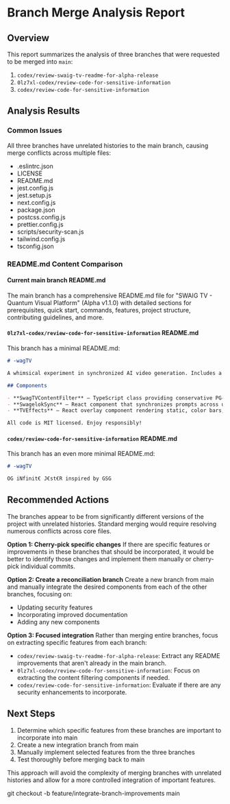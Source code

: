 # Branch Merge Analysis Report

## Overview

This report summarizes the analysis of three branches that were requested to be merged into `main`:

1. `codex/review-swaig-tv-readme-for-alpha-release`
2. `0lz7xl-codex/review-code-for-sensitive-information`
3. `codex/review-code-for-sensitive-information`

## Analysis Results

### Common Issues

All three branches have unrelated histories to the main branch, causing merge conflicts across multiple files:

- .eslintrc.json
- LICENSE
- README.md
- jest.config.js
- jest.setup.js
- next.config.js
- package.json
- postcss.config.js
- prettier.config.js
- scripts/security-scan.js
- tailwind.config.js
- tsconfig.json

### README.md Content Comparison

#### Current main branch README.md

The main branch has a comprehensive README.md file for "SWAIG TV - Quantum Visual Platform" (Alpha v1.1.0) with detailed sections for prerequisites, quick start, commands, features, project structure, contributing guidelines, and more.

#### `0lz7xl-codex/review-code-for-sensitive-information` README.md

This branch has a minimal README.md:

```markdown
# -wagTV

A whimsical experiment in synchronized AI video generation. Includes a PG-13 content filter and retro TV effects for fun demos.

## Components

- **SwagTVContentFilter** – TypeScript class providing conservative PG‑13 filtering based on 90s MTV standards.
- **SwagelokSync** – React component that synchronizes prompts across users and shows generated videos with optional crash effects.
- **TVEffects** – React overlay component rendering static, color bars, and other nostalgic TV glitches.

All code is MIT licensed. Enjoy responsibly!
```

#### `codex/review-code-for-sensitive-information` README.md

This branch has an even more minimal README.md:

```markdown
# -wagTV

OG iNfinit€ J€st€R inspired by GSG
```

## Recommended Actions

The branches appear to be from significantly different versions of the project with unrelated histories. Standard merging would require resolving numerous conflicts across core files.

**Option 1: Cherry-pick specific changes**
If there are specific features or improvements in these branches that should be incorporated, it would be better to identify those changes and implement them manually or cherry-pick individual commits.

**Option 2: Create a reconciliation branch**
Create a new branch from main and manually integrate the desired components from each of the other branches, focusing on:

- Updating security features
- Incorporating improved documentation
- Adding any new components

**Option 3: Focused integration**
Rather than merging entire branches, focus on extracting specific features from each branch:

- `codex/review-swaig-tv-readme-for-alpha-release`: Extract any README improvements that aren't already in the main branch.
- `0lz7xl-codex/review-code-for-sensitive-information`: Focus on extracting the content filtering components if needed.
- `codex/review-code-for-sensitive-information`: Evaluate if there are any security enhancements to incorporate.

## Next Steps

1. Determine which specific features from these branches are important to incorporate into main
2. Create a new integration branch from main
3. Manually implement selected features from the three branches
4. Test thoroughly before merging back to main

This approach will avoid the complexity of merging branches with unrelated histories and allow for a more controlled integration of important features.

git checkout -b feature/integrate-branch-improvements main
